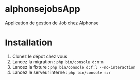 # alphonsejobsApp
Application de gestion de Job chez Alphonse

# Installation
1. Clonez le dépot chez vous
2. Lancez la migration : `php bin/console d:m:m`
3. Lancez la fixture : `php bin/console d:f:l --no-interaction`
4. Lancez le serveur interne : `php bin/console s:r`
